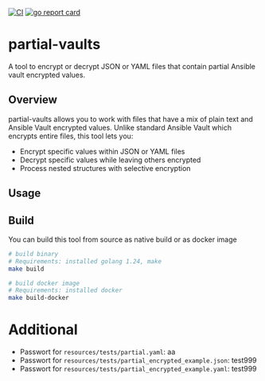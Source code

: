 [![CI](https://github.com/OkieOth/partial-vaults/actions/workflows/test.yml/badge.svg?branch=main&event=push)](https://github.com/OkieOth/partial-vaults/actions/workflows/test.yml)
[![go report card](https://goreportcard.com/badge/github.com/OkieOth/partial-vaults)](https://goreportcard.com/report/github.com/OkieOth/partial-vaults)

# partial-vaults

A tool to encrypt or decrypt JSON or YAML files that contain partial Ansible vault encrypted values.

## Overview

partial-vaults allows you to work with files that have a mix of plain text and Ansible Vault encrypted values. Unlike standard Ansible Vault which encrypts entire files, this tool lets you:

- Encrypt specific values within JSON or YAML files
- Decrypt specific values while leaving others encrypted
- Process nested structures with selective encryption


## Usage


## Build

You can build this tool from source as native build or as docker image

```bash
# build binary
# Requirements: installed golang 1.24, make
make build

# build docker image
# Requirements: installed docker
make build-docker
```



# Additional

* Passwort for `resources/tests/partial.yaml`: aa
* Passwort for `resources/tests/partial_encrypted_example.json`: test999
* Passwort for `resources/tests/partial_encrypted_example.yaml`: test999
